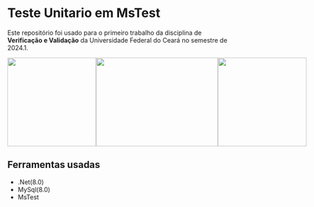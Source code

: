 # Teste Unitario em MsTest  

Este repositório foi usado para o primeiro trabalho da disciplina de **Verificação e Validação** da Universidade Federal do Ceará no semestre de 2024.1.

<div style="display: flex;">
    <img src = "https://hermes.dio.me/articles/cover/496931d9-69d6-4956-bb0a-032dd5792ade.png" width="200" height="200">
    <img src = "https://www.lambdatest.com/blog/wp-content/uploads/2021/03/MSTest.png" width="275" height="200">
    <img src = "https://res.cloudinary.com/appmasters-io/image/upload/v1624744345/mysql_87a2317566.png" width="200" height="200">
</div>


## Ferramentas usadas

- .Net(8.0)
- MySql(8.0)
- MsTest

